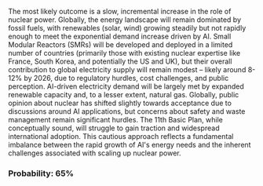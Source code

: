The most likely outcome is a slow, incremental increase in the role of nuclear power. Globally, the energy landscape will remain dominated by fossil fuels, with renewables (solar, wind) growing steadily but not rapidly enough to meet the exponential demand increase driven by AI. Small Modular Reactors (SMRs) will be developed and deployed in a limited number of countries (primarily those with existing nuclear expertise like France, South Korea, and potentially the US and UK), but their overall contribution to global electricity supply will remain modest – likely around 8-12% by 2026, due to regulatory hurdles, cost challenges, and public perception. AI-driven electricity demand will be largely met by expanded renewable capacity and, to a lesser extent, natural gas. Globally, public opinion about nuclear has shifted slightly towards acceptance due to discussions around AI applications, but concerns about safety and waste management remain significant hurdles. The 11th Basic Plan, while conceptually sound, will struggle to gain traction and widespread international adoption. This cautious approach reflects a fundamental imbalance between the rapid growth of AI's energy needs and the inherent challenges associated with scaling up nuclear power.

### Probability: 65%